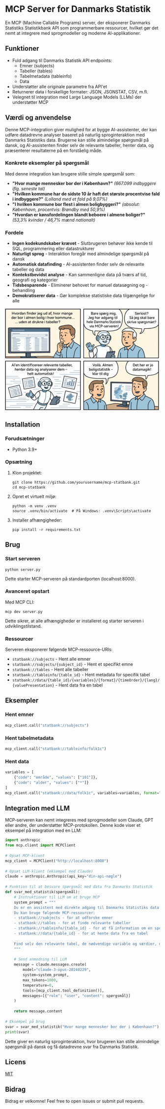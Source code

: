 # MCP Server for Danmarks Statistik

En MCP (Machine Callable Programs) server, der eksponerer Danmarks Statistiks Statistikbank API som programmerbare ressourcer, hvilket gør det nemt at integrere med sprogmodeller og moderne AI-applikationer.

## Funktioner

- Fuld adgang til Danmarks Statistik API endpoints:
  - Emner (subjects)
  - Tabeller (tables)
  - Tabelmetadata (tableinfo)
  - Data
- Understøtter alle originale parametre fra API'et
- Returnerer data i forskellige formater: JSON, JSONSTAT, CSV, m.fl.
- Velegnet til integration med Large Language Models (LLMs) der understøtter MCP

## Værdi og anvendelse

Denne MCP-integration giver mulighed for at bygge AI-assistenter, der kan udføre datadrevne analyser baseret på naturlig sproginteraktion med Danmarks Statistiks data. Brugerne kan stille almindelige spørgsmål på dansk, og AI-assistenten finder selv de relevante tabeller, henter data, og præsenterer resultaterne på en forståelig måde.

### Konkrete eksempler på spørgsmål

Med denne integration kan brugere stille simple spørgsmål som:

- **"Hvor mange mennesker bor der i København?"** *(667.099 indbyggere iflg. seneste tal)*
- **"Hvilken kommune har de sidste 10 år haft det største procentvise fald i indbyggere?"** *(Lolland med et fald på 9,07%)*
- **"I hvilken kommune bor flest i almen boligbyggeri?"** *(absolut: København, procentvis: Brøndby med 50,9%)*
- **"Hvordan er kønsfordelingen blandt beboere i almene boliger?"** *(53,3% kvinder / 46,7% mænd nationalt)*

### Fordele

- **Ingen kodekundskaber krævet** - Slutbrugeren behøver ikke kende til SQL, programmering eller datastrukturer
- **Naturligt sprog** - Interaktion foregår med almindelige spørgsmål på dansk
- **Automatisk datafinding** - AI-assistenten finder selv de relevante tabeller og data
- **Kontekstbevidst analyse** - Kan sammenligne data på tværs af tid, geografi og kategorier
- **Tidsbesparende** - Eliminerer behovet for manuel datasøgning og -behandling
- **Demokratiserer data** - Gør komplekse statistiske data tilgængelige for alle

![Danmarks Statistik MCP Demo](images/comic.png)

## Installation

### Forudsætninger
- Python 3.9+

### Opsætning

1. Klon projektet:
   ```
   git clone https://github.com/yourusername/mcp-statbank.git
   cd mcp-statbank
   ```

2. Opret et virtuelt miljø:
   ```
   python -m venv .venv
   source .venv/bin/activate  # På Windows: .venv\Scripts\activate
   ```

3. Installer afhængigheder:
   ```
   pip install -r requirements.txt
   ```

## Brug

### Start serveren

```
python server.py
```

Dette starter MCP-serveren på standardporten (localhost:8000).

### Avanceret opstart

Med MCP CLI:

```
mcp dev server.py
```

Dette sikrer, at alle afhængigheder er installeret og starter serveren i udviklingstilstand.

### Ressourcer

Serveren eksponerer følgende MCP-ressource-URIs:

- `statbank://subjects` - Hent alle emner
- `statbank://subjects/{subject_id}` - Hent et specifikt emne
- `statbank://tables` - Hent alle tabeller
- `statbank://tableinfo/{table_id}` - Hent metadata for specifik tabel
- `statbank://data/{table_id}/{variables}/{format}/{timeOrder}/{lang}/{valuePresentation}` - Hent data fra en tabel

## Eksempler

### Hent emner
```python
mcp_client.call("statbank://subjects")
```

### Hent tabelmetadata
```python
mcp_client.call("statbank://tableinfo/folk1c")
```

### Hent data
```python
variables = [
    {"code": "område", "values": ["101"]},
    {"code": "alder", "values": ["*"]}
]
mcp_client.call("statbank://data/folk1c", variables=variables, format="JSON")
```

## Integration med LLM

MCP-serveren kan nemt integreres med sprogmodeller som Claude, GPT eller andre, der understøtter MCP-protokollen. Denne kode viser et eksempel på integration med en LLM:

```python
import anthropic
from mcp.client import MCPClient

# Opsæt MCP-klient
mcp_client = MCPClient("http://localhost:8000")

# Opsæt LLM-klient (eksempel med Claude)
claude = anthropic.Anthropic(api_key="din-api-nøgle")

# Funktion til at besvare spørgsmål med data fra Danmarks Statistik
def svar_med_statistik(spørgsmål):
    # Instruktioner til LLM om at bruge MCP
    system_prompt = """
    Du er en assistent med direkte adgang til Danmarks Statistiks data via MCP.
    Du kan bruge følgende MCP-ressourcer:
    - statbank://subjects - for at udforske emner
    - statbank://tables - for at finde relevante tabeller
    - statbank://tableinfo/{table_id} - for at få information om en specifik tabel
    - statbank://data/{table_id} - for at hente data fra en tabel
    
    Find selv den relevante tabel, de nødvendige variable og værdier, og besvar spørgsmålet med data.
    """
    
    # Send anmodning til LLM
    message = claude.messages.create(
        model="claude-3-opus-20240229",
        system=system_prompt,
        max_tokens=1000,
        temperature=0,
        tools=[mcp_client.tool_definition()],
        messages=[{"role": "user", "content": spørgsmål}]
    )
    
    return message.content

# Eksempel på brug
svar = svar_med_statistik("Hvor mange mennesker bor der i København?")
print(svar)
```

Dette giver en naturlig sproginteraktion, hvor brugeren kan stille almindelige spørgsmål på dansk og få datadrevne svar fra Danmarks Statistik.

## Licens

[MIT](LICENSE)

## Bidrag

Bidrag er velkomne! Feel free to open issues or submit pull requests. 